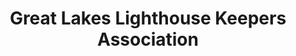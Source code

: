 ---
layout: repo
title: "Great Lakes Lighthouse Keepers Association"
id: 4194
permalink: repos/4194/
---